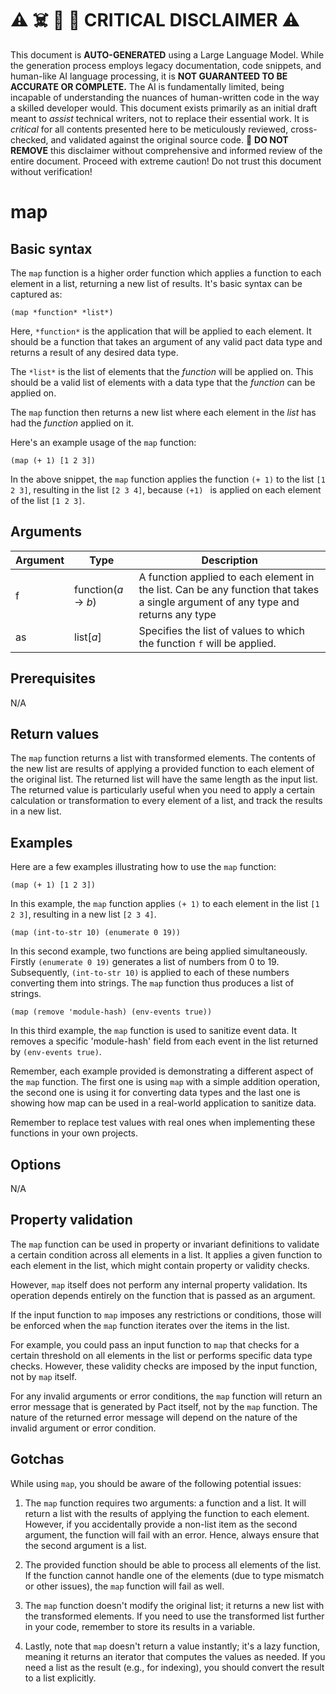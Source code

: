 
# ⚠️ ☠️ 🔮 🤖 CRITICAL DISCLAIMER ⚠️

 
This document is **AUTO-GENERATED** using a Large Language Model. While the generation process employs legacy documentation, code snippets, and human-like AI language processing, it is **NOT GUARANTEED TO BE ACCURATE OR COMPLETE.** The AI is fundamentally limited, being incapable of understanding the nuances of human-written code in the way a skilled developer would. This document exists primarily as an initial draft meant to *assist* technical writers, not to replace their essential work. It is *critical* for all contents presented here to be meticulously reviewed, cross-checked, and validated against the original source code. 🚫 **DO NOT REMOVE** this disclaimer without comprehensive and informed review of the entire document. Proceed with extreme caution! Do not trust this document without verification!

# map

## Basic syntax

The `map` function is a higher order function which applies a function to each element in a list, returning a new list of results. It's basic syntax can be captured as:

```pact
(map *function* *list*)
```

Here, `*function*` is the application that will be applied to each element. It should be a function that takes an argument of any valid pact data type and returns a result of any desired data type.

The `*list*` is the list of elements that the *function* will be applied on. This should be a valid list of elements with a data type that the *function* can be applied on.

The `map` function then returns a new list where each element in the *list* has had the *function* applied on it.

Here's an example usage of the `map` function:

```pact
(map (+ 1) [1 2 3])
```

In the above snippet, the `map` function applies the function `(+ 1)` to the list `[1 2 3]`, resulting in the list `[2 3 4]`, because `(+1) ` is applied on each element of the list `[1 2 3]`.

## Arguments

| Argument | Type | Description |
| --- | --- | --- |
| f | function(*a* -> *b*) | A function applied to each element in the list. Can be any function that takes a single argument of any type and returns any type |
| as | list[*a*] | Specifies the list of values to which the function `f` will be applied.

## Prerequisites

N/A

## Return values

The `map` function returns a list with transformed elements. The contents of the new list are results of applying a provided function to each element of the original list. The returned list will have the same length as the input list. The returned value is particularly useful when you need to apply a certain calculation or transformation to every element of a list, and track the results in a new list.

## Examples

Here are a few examples illustrating how to use the `map` function:

```pact
(map (+ 1) [1 2 3])
```
In this example, the `map` function applies `(+ 1)` to each element in the list `[1 2 3]`, resulting in a new list `[2 3 4]`.

```pact
(map (int-to-str 10) (enumerate 0 19))
```
In this second example, two functions are being applied simultaneously. Firstly `(enumerate 0 19)` generates a list of numbers from 0 to 19. Subsequently, `(int-to-str 10)` is applied to each of these numbers converting them into strings. The `map` function thus produces a list of strings.

```pact
(map (remove 'module-hash) (env-events true))
```
In this third example, the `map` function is used to sanitize event data. It removes a specific 'module-hash' field from each event in the list returned by `(env-events true)`.

Remember, each example provided is demonstrating a different aspect of the `map` function. The first one is using `map` with a simple addition operation, the second one is using it for converting data types and the last one is showing how map can be used in a real-world application to sanitize data.

Remember to replace test values with real ones when implementing these functions in your own projects.

## Options

N/A

## Property validation

The `map` function can be used in property or invariant definitions to validate a certain condition across all elements in a list. It applies a given function to each element in the list, which might contain property or validity checks. 

However, `map` itself does not perform any internal property validation. Its operation depends entirely on the function that is passed as an argument.

If the input function to `map` imposes any restrictions or conditions, those will be enforced when the `map` function iterates over the items in the list.

For example, you could pass an input function to `map` that checks for a certain threshold on all elements in the list or performs specific data type checks. However, these validity checks are imposed by the input function, not by `map` itself.

For any invalid arguments or error conditions, the `map` function will return an error message that is generated by Pact itself, not by the `map` function. The nature of the returned error message will depend on the nature of the invalid argument or error condition.

## Gotchas

While using `map`, you should be aware of the following potential issues:

1. The `map` function requires two arguments: a function and a list. It will return a list with the results of applying the function to each element. However, if you accidentally provide a non-list item as the second argument, the function will fail with an error. Hence, always ensure that the second argument is a list.

2. The provided function should be able to process all elements of the list. If the function cannot handle one of the elements (due to type mismatch or other issues), the `map` function will fail as well. 

3. The `map` function doesn't modify the original list; it returns a new list with the transformed elements. If you need to use the transformed list further in your code, remember to store its results in a variable.

4. Lastly, note that `map` doesn't return a value instantly; it's a lazy function, meaning it returns an iterator that computes the values as needed. If you need a list as the result (e.g., for indexing), you should convert the result to a list explicitly.

